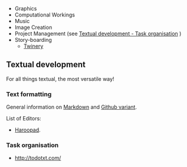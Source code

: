 - Graphics
- Computational Workings
- Music
- Image Creation
- Project Management
  (see [Textual development - Task organisation](#task-organisation) )
- Story-boarding
  - [Twinery](http://twinery.org/)

## Textual development

For all things textual, the most versatile way!

### Text formatting

General information on [Markdown](http://daringfireball.net/projects/markdown/syntax) and [Github variant](https://help.github.com/articles/github-flavored-markdown/).

List of Editors:

- [Haroopad](http://pad.haroopress.com/).

### Task organisation 

- http://todotxt.com/